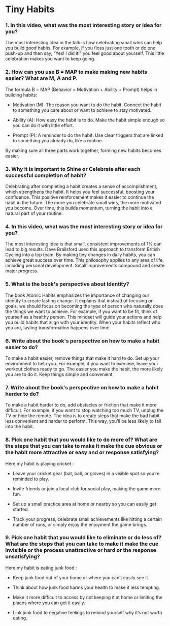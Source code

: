 
#   Tiny Habits

 ### 1. In this video, what was the most interesting story or idea for you?

The most interesting idea in the talk is how celebrating small wins can help you build good habits. For example, if you floss just one tooth or do one push-up and then say, “Yes! I did it!” you feel good about yourself. This little celebration makes you want to keep going.

### 2. How can you use B = MAP to make making new habits easier? What are M, A and P.

The formula B = MAP (Behavior = Motivation + Ability + Prompt) helps in building habits:

* Motivation (M): The reason you want to do the habit. Connect the habit to something you care about or want to achieve to stay motivated.

* Ability (A): How easy the habit is to do. Make the habit simple enough so you can do it with little effort.

* Prompt (P): A reminder to do the habit. Use clear triggers that are linked to something you already do, like a routine.
  
By making sure all three parts work together, forming new habits becomes easier.

### 3. Why it is important to Shine or Celebrate after each successful completion of habit? 

Celebrating after completing a habit creates a sense of accomplishment, which strengthens the habit. It helps you feel successful, boosting your confidence. This positive reinforcement makes it easier to continue the habit in the future. The more you celebrate small wins, the more motivated you become. Over time, this builds momentum, turning the habit into a natural part of your routine.

### 4. In this video, what was the most interesting story or idea for you?


The most interesting idea is that small, consistent improvements of 1% can lead to big results. Dave Brailsford used this approach to transform British Cycling into a top team. By making tiny changes in daily habits, you can achieve great success over time. This philosophy applies to any area of life, including personal development. Small improvements compound and create major progress.

### 5. What is the book's perspective about Identity?

The book Atomic Habits emphasizes the importance of changing our identity to create lasting change. It explains that instead of focusing on goals, we should focus on becoming the type of person who naturally does the things we want to achieve. For example, if you want to be fit, think of yourself as a healthy person. This mindset will guide your actions and help you build habits that align with your identity. When your habits reflect who you are, lasting transformation happens over time.

### 6. Write about the book's perspective on how to make a habit easier to do?

To make a habit easier, remove things that make it hard to do. Set up your environment to help you. For example, if you want to exercise, leave your workout clothes ready to go. The easier you make the habit, the more likely you are to do it. Keep things simple and convenient.

### 7. Write about the book's perspective on how to make a habit harder to do?

To make a habit harder to do, add obstacles or friction that make it more difficult. For example, if you want to stop watching too much TV, unplug the TV or hide the remote. The idea is to create steps that make the bad habit less convenient and harder to perform. This way, you’ll be less likely to fall into the habit.

### 8. Pick one habit that you would like to do more of? What are the steps that you can take to make it make the cue obvious or the habit more attractive or easy and or response satisfying?

Here my habit is playing cricket :

* Leave your cricket gear (bat, ball, or gloves) in a visible spot so you’re reminded to play.

* Invite friends or join a local club for social play, making the game more fun.

* Set up a small practice area at home or nearby so you can easily get started.

* Track your progress, celebrate small achievements like hitting a certain number of runs, or simply enjoy the enjoyment the game brings.

### 9. Pick one habit that you would like to eliminate or do less of? What are the steps that you can take to make it make the cue invisible or the process unattractive or hard or the response unsatisfying?

Here my habit is eating junk food :
* Keep junk food out of your home or where you can’t easily see it.

* Think about how junk food harms your health to make it less tempting.

* Make it more difficult to access by not keeping it at home or limiting the places where you can get it easily.

* Link junk food to negative feelings to remind yourself why it’s not worth eating.




